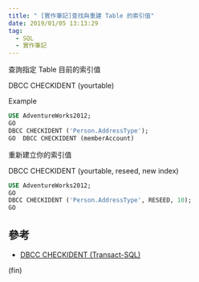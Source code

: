 ```yaml
---
title: " [實作筆記]查找與重建 Table 的索引值"
date: 2019/01/05 13:13:29
tag:
  - SQL
  - 實作筆記
---
```


查詢指定 Table 目前的索引值

DBCC CHECKIDENT (yourtable)

Example

```sql
USE AdventureWorks2012;
GO
DBCC CHECKIDENT ('Person.AddressType');
GO  DBCC CHECKIDENT (memberAccount)
```

重新建立你的索引值

DBCC CHECKIDENT (yourtable, reseed, new index)

```sql
USE AdventureWorks2012;
GO
DBCC CHECKIDENT ('Person.AddressType', RESEED, 10);
GO
```

## 參考

- [DBCC CHECKIDENT (Transact-SQL)](https://docs.microsoft.com/zh-tw/sql/t-sql/database-console-commands/dbcc-checkident-transact-sql?view=sql-server-2017)

(fin)
